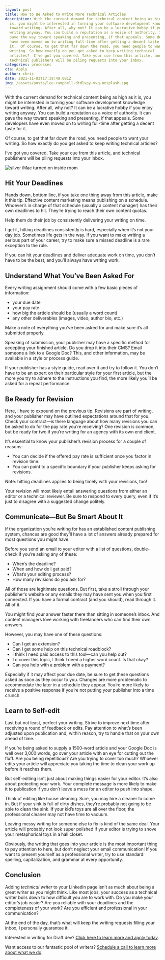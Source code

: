 ```yaml
---
layout: post
title: How to Be Asked to Write More Technical Articles
description: With the current demand for technical content being as high as it
  is, you might be interested in turning your software development knowledge
  toward writing. After all, why not? It can be a lucrative hobby if you enjoy
  writing anyway. You can build a reputation as a voice of authority. It can
  pave the way toward speaking and presenting, if that appeals. Some developers
  have even moved on to writing full-time after getting a decent taste for
  it.  Of course, to get that far down the road, you need people to want your
  writing. So how exactly do you get asked to keep writing technical
  articles?  I’ve got you covered. Take your cue from this article, and
  technical publishers will be piling requests into your inbox.
categories: processes
cta: Apply
author: chris
date: 2021-11-03T17:39:48.081Z
img: /assets/posts/lee-campbell-dtdlvpy-vvq-unsplash.jpg
---
```

With the current demand for technical content being as high as it is, you might be interested in turning your software development knowledge toward writing. After all, why not? It can be a lucrative hobby if you enjoy writing anyway. You can build a reputation as a voice of authority. It can pave the way toward speaking and presenting, if that appeals. Some developers have even moved on to writing full-time after getting a decent taste for it.

Of course, to get that far down the road, you need people to want your writing. So how exactly do you get asked to keep writing technical articles?

I’ve got you covered. Take your cue from this article, and technical publishers will be piling requests into your inbox.

![silver iMac turned on inside room](https://images.unsplash.com/photo-1467232004584-a241de8bcf5d?ixlib=rb-1.2.1&ixid=MnwxMjA3fDB8MHxwaG90by1wYWdlfHx8fGVufDB8fHx8&auto=format&fit=crop&w=1000&q=80)

## Hit Your Deadlines

Hands down, bottom line, if you take one thing away from this article, make it this tip. Effective content marketing means publishing on a schedule. Whoever’s in charge of that schedule (usually a content manager) has their own deadlines to hit. They’re trying to reach their own content quotas.

Help them do their job by consistently delivering your writing on time.

I get it, hitting deadlines consistently is hard, especially when it’s not your day job. Sometimes life gets in the way. If you want to make writing a serious part of your career, try to make sure a missed deadline is a rare exception to the rule.

If you can hit your deadlines and deliver adequate work on time, you don’t have to be the best, and you’ll always have writing work.

## Understand What You’ve Been Asked For

Every writing assignment should come with a few basic pieces of information:
* your due date
* your pay rate
* how big the article should be (usually a word count)
* any other deliverables (images, video, author bio, etc.)

Make a note of everything you’ve been asked for and make sure it’s all submitted properly.

Speaking of submission, your publisher may have a specific method for accepting your finished article. Do you drop it into their CMS? Email someone a link to a Google Doc? This, and other information, may be available in a style or process guide.

If your publisher has a style guide, read over it and try to follow it. You don’t have to be an expert on their particular style for your first article, but the more you try to adhere to the instructions you find, the more likely you’ll be asked for a repeat performance.

## Be Ready for Revision

Here, I have to expound on the previous tip. Revisions are part of writing, and your publisher may have outlined expectations around that for you. Check your contract—is there language about how many revisions you can be asked to do for the pay rate you’re receiving? One revision is common, but be ready for two if you’re writing for an agency with its own end client.

It’s essential to know your publisher’s revision process for a couple of reasons:
* You can decide if the offered pay rate is sufficient once you factor in revision time.
* You can point to a specific boundary if your publisher keeps asking for revisions.

Note: hitting deadlines applies to being timely with your revisions, too!

Your revision will most likely entail answering questions from either an editor or a technical reviewer. Be sure to respond to every query, even if it’s just to disagree with a suggested change politely.

## Communicate—But Be Smart About It

If the organization you’re writing for has an established content publishing system, chances are good they’ll have a lot of answers already prepared for most questions you might have. 

Before you send an email to your editor with a list of questions, double-check if you’re asking any of these:
* When’s the deadline?
* When and how do I get paid?
* What’s your editing process?
* How many revisions do you ask for?

All of those are legitimate questions. But first, take a stroll through your publisher’s website or any emails they may have sent you when you first connected. If you have a formal contract (and you should), read through it. All of it.

You might find your answer faster there than sitting in someone’s inbox. And content managers love working with freelancers who can find their own answers.

However, you may have one of these questions:
* Can I get an extension?
* Can I get some help on this technical roadblock?
* I think I need paid access to this tool—can you help out?
* To cover this topic, I think I need a higher word count. Is that okay?
* Can you help with a problem with a payment?

Especially if it may affect your due date, be sure to get these questions asked as soon as they occur to you. Changes are more problematic to accommodate the later in a schedule they appear. You’re more likely to receive a positive response if you’re not putting your publisher into a time crunch.

## Learn to Self-edit

Last but not least, perfect your writing. Strive to improve next time after receiving a round of feedback or edits. Pay attention to what’s been adjusted upon publication and, within reason, try to handle that on your own ahead of time.

If you’re being asked to supply a 1500-word article and your Google Doc is well over 3,000 words, go over your article with an eye for cutting out the fluff. Are you being repetitious? Are you trying to cover too much? Whoever edits your article will appreciate you taking the time to clean your work up before it reaches them.

But self-editing isn’t just about making things easier for your editor. It’s also about protecting your work. Your complete message is more likely to make it to publication if you don’t leave a mess for an editor to push into shape.

Think of editing like house cleaning. Sure, you may hire a cleaner to come in. But if your sink is full of dirty dishes, they’re probably not going to be able to clean the sink. If your kid’s toys are all over the floor, the professional cleaner may not have time to vacuum.

Leaving messy writing for someone else to fix is kind of the same deal. Your article will probably not look super polished if your editor is trying to shove your metaphorical toys in a hall closet.

Obviously, the writing that goes into your article is the most important thing to pay attention to here, but don’t neglect your email communication! If you want to present yourself as a professional writer, try to use standard spelling, capitalization, and grammar at every opportunity.

## Conclusion

Adding *technical writer* to your LinkedIn page isn’t as much about being a great writer as you might think. Like most jobs, your success as a technical writer boils down to how difficult you are to work with. Do you make your editor’s job easier? Are you reliable with your deadlines and the completeness of your work? Are you efficient and professional in your communication?

At the end of the day, that’s what will keep the writing requests filling your inbox, I personally guarantee it.

Interested in writing for Draft.dev? [Click here to learn more and apply today](https://draft.dev/write).

Want access to our fantastic pool of writers? [Schedule a call to learn more about what we do](https://draft.dev/call).